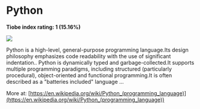 # Python
**Tiobe index rating: 1 (15.16%)**



![](https://www.python.org/static/community_logos/python-logo-master-v3-TM.png)

Python is a high-level, general-purpose programming language.Its design philosophy emphasizes code readability with the use of significant indentation.. Python is dynamically typed and garbage-collected.It supports multiple programming paradigms, including structured (particularly procedural), object-oriented and functional programming.It is often described as a "batteries included" language ...

More at: 
[https://en.wikipedia.org/wiki/Python_(programming_language)](https://en.wikipedia.org/wiki/Python_(programming_language))

